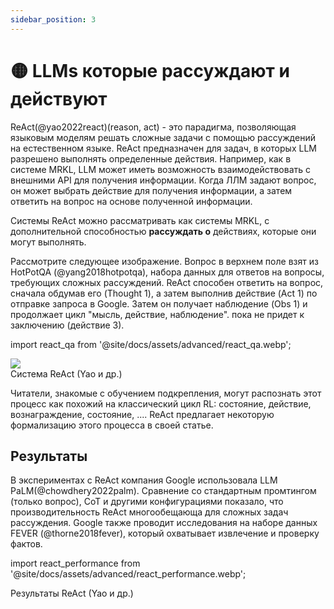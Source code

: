 ```yaml
---
sidebar_position: 3
---
```


# 🟡 LLMs которые рассуждают и действуют

ReAct(@yao2022react)(reason, act) - это парадигма, позволяющая языковым моделям решать сложные задачи с помощью рассуждений на естественном языке. ReAct предназначен для задач, в которых LLM разрешено выполнять определенные действия. Например, как в системе MRKL, LLM может иметь возможность взаимодействовать с внешними API для получения информации. Когда ЛЛМ задают вопрос, он может выбрать действие для получения информации, а затем ответить на вопрос на основе полученной информации.

Системы ReAct можно рассматривать как системы MRKL, с дополнительной способностью **рассуждать о** действиях, которые они могут выполнять.

Рассмотрите следующее изображение. Вопрос в верхнем поле взят из HotPotQA (@yang2018hotpotqa), набора данных для ответов на вопросы, требующих сложных рассуждений. ReAct способен ответить на вопрос, сначала обдумав его (Thought 1), а затем выполнив действие (Act 1) по отправке запроса в Google. Затем он получает наблюдение (Obs 1) и продолжает цикл "мысль, действие, наблюдение".
пока не придет к заключению (действие 3). 


import react_qa from '@site/docs/assets/advanced/react_qa.webp';

<div style={{textAlign: 'center'}}>
  <img src={react_qa} style={{width: "500px"}}/>
</div>

<div style={{textAlign: 'center'}}>
Система ReAct (Yao и др.)
</div>


Читатели, знакомые с обучением подкрепления, могут распознать этот процесс как похожий на классический цикл RL: состояние, действие, вознаграждение, состояние, .... ReAct предлагает некоторую формализацию этого процесса в своей статье. 


## Результаты

В экспериментах с ReAct компания Google использовала LLM PaLM(@chowdhery2022palm). 
Сравнение со стандартным промтингом (только вопрос), CoT и другими конфигурациями показало, что производительность ReAct многообещающа для сложных задач рассуждения. Google также проводит исследования на наборе данных FEVER (@thorne2018fever), который охватывает извлечение и проверку фактов.  

import react_performance from '@site/docs/assets/advanced/react_performance.webp';

<div style={{textAlign: 'center'}}>
  <LazyLoadImage src={react_performance} style={{width: "500px"}} />
</div>

<div style={{textAlign: 'center'}}>
Результаты ReAct (Yao и др.)
</div>

